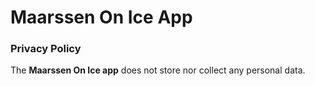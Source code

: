 # Maarssen On Ice App 
### Privacy Policy

The **Maarssen On Ice app** does not store nor collect any personal data.
